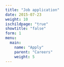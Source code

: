 ```yaml
---
title: "Job application"
date: 2015-07-23
weight: 10
ischildpage: "true"
showtitle: "false"
form: 1
menu:
  main:
    name: "Apply"
    parent: "Careers"
    weight: 5
---
```

